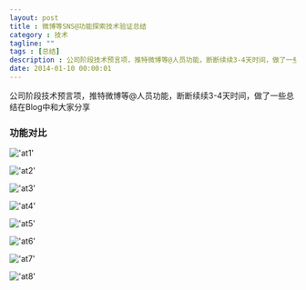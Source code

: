 ```yaml
---
layout: post
title : 微博等SNS@功能探索技术验证总结
category : 技术
tagline: ""
tags : [总结]
description : 公司阶段技术预言项，推特微博等@人员功能，断断续续3-4天时间，做了一些总结在Blog中和大家分享
date: 2014-01-10 00:00:01
---
```


公司阶段技术预言项，推特微博等@人员功能，断断续续3-4天时间，做了一些总结在Blog中和大家分享

<!-- more -->

### 功能对比

!['at1'](http://ww1.sinaimg.cn/mw690/454c4867tw1eh7jb40u64j21kw16jwun.jpg)

!['at2'](http://ww3.sinaimg.cn/mw690/454c4867tw1eh7jbxfjq2j21kw16l7ji.jpg)

!['at3'](http://ww4.sinaimg.cn/mw690/454c4867tw1eh7jckue5ij21kw16i4di.jpg)

!['at4'](http://ww3.sinaimg.cn/mw690/454c4867tw1eh7jd9hmrdj21kw16oard.jpg)

!['at5'](http://ww4.sinaimg.cn/mw690/454c4867tw1eh7jdwwe68j21kw16m4dc.jpg)

!['at6'](http://ww1.sinaimg.cn/mw690/454c4867tw1eh7jekivd4j21kw16f4f4.jpg)

!['at7'](http://ww2.sinaimg.cn/mw690/454c4867tw1eh7jf7bxdqj21kw16lwty.jpg)

!['at8'](http://ww1.sinaimg.cn/mw690/454c4867tw1eh7jfykgw8j21kw16ined.jpg)
